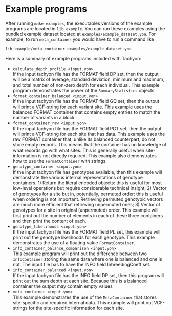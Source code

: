 # Example programs
After running `make examples`, the executables versions of the example programs are located in `lib_example`. You can
run these examples using the bundled example dataset located at `examples/example_dataset.yon`. For example, to run `meta_container`
you would have to run a command like
```bash
lib_example/meta_container examples/example_dataset.yon
``` 

Here is a summary of example programs included with Tachyon:
* `calculate_depth_profile <input.yon>`  
   If the input tachyon file has the FORMAT field DP set, then the output will be a matrix of average, standard deviation, minimum and maximum, and total number of non-zero depth for each individual. This example program demonstrates the power of the `SummaryStatistics` objects.
* `format_container_balanced <input.yon>`  
   If the input tachyon file has the FORMAT field GQ set, then the output will print a VCF-string for each variant site. This example uses the balanced FORMAT container that contains
   empty entries to match the number of variants in a block.
* `format_container_raw <input.yon>`  
   If the input tachyon file has the FORMAT field PGT set, then the output will print a VCF-string for each site that has data. This example uses the raw FORMAT container that, unlike its balanced counterpart, do not store empty records. This means that the container has no knowledge of what records go with what sites. This is generally useful when site-information is not directly required. This example also demonstrates how to use the `FormatContainer` with strings.
* `genotype_container <input.yon>`  
   If the input tachyon file has genotypes available, then this example will demonstrate the various internal representations of genotype containers. 1) Return the literal encoded objects: this is useful for most low-level operations but require considerable technical insight; 2) Vector of genotypes for a site but in, potentially, permuted order: this is useful when ordering is not important. Retrieving permuted genotypic vectors are much more efficient that retrieving unpermuted ones; 3) Vector of genotypes for a site in original (unpermuted) order. This example will first print out the number of elements in each of these three containers and then print the content of each.
* `genotype_likelihoods <input.yon>`  
   If the input tachyon file has the FORMAT field PL set, this example will print out the genotype likelihoods for each genotype. This example demonstrates the use of a floating value `FormatContainer`.
* `info_container_balance_comparison <input.yon>`  
   This example program will print out the difference between two `InfoContainer` storing the same data where one is balanced and one is not. The input file has to have the INFO field InbreedingCoeff set.
* `info_container_balanced <input.yon>`  
   If the input tachyon file has the INFO field DP set, then this program will print out the sum depth at each site. Because this is a balanced container the output may contain empty values
* `meta_container <input.yon>`  
   This example demonstrates the use of the `MetaContainer` that stores site-specific and required internal data. This example will print out VCF-strings for the site-specific information for each site.